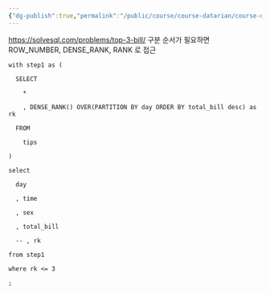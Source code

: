 ```yaml
---
{"dg-publish":true,"permalink":"/public/course/course-datarian/course-datarian/top-3/","tags":["ROW_NUMBER","DENSE_RANK","RANK"],"created":"2025-08-26T15:16:41.185+09:00","updated":"2025-08-29T16:08:45.925+09:00"}
---
```


https://solvesql.com/problems/top-3-bill/
구분 순서가 필요하면 ROW_NUMBER, DENSE_RANK, RANK 로 접근

```MYSQL
with step1 as (

  SELECT

    *

    , DENSE_RANK() OVER(PARTITION BY day ORDER BY total_bill desc) as rk

  FROM

    tips

)

select

  day

  , time

  , sex

  , total_bill

  -- , rk

from step1

where rk <= 3

;
```